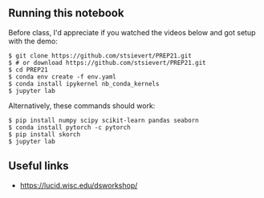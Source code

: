 ## Running this notebook
Before class, I'd appreciate if you watched the videos below and got setup with the demo:

``` shell
$ git clone https://github.com/stsievert/PREP21.git
$ # or download https://github.com/stsievert/PREP21.git
$ cd PREP21
$ conda env create -f env.yaml
$ conda install ipykernel nb_conda_kernels
$ jupyter lab
```

Alternatively, these commands should work:

``` shell
$ pip install numpy scipy scikit-learn pandas seaborn
$ conda install pytorch -c pytorch
$ pip install skorch
$ jupyter lab
```

## Useful links

* https://lucid.wisc.edu/dsworkshop/
